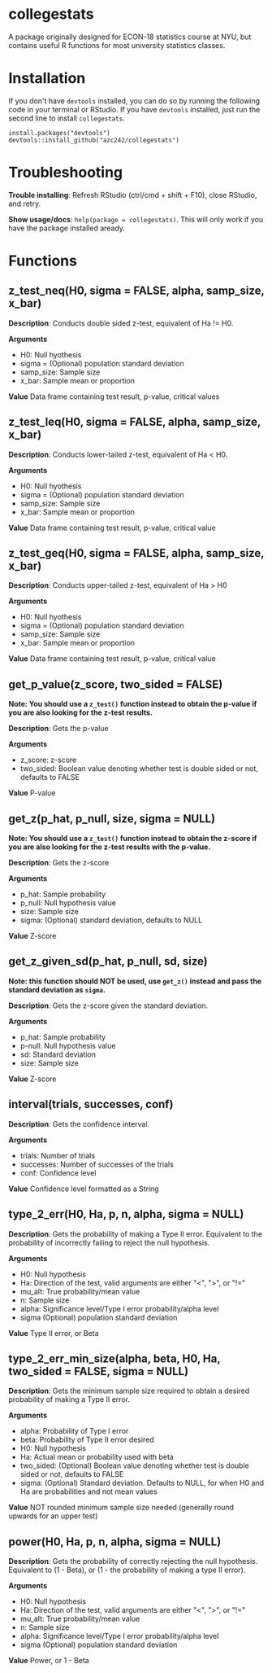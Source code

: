# collegestats
A package originally designed for ECON-18 statistics course at NYU, but contains useful R functions for most university statistics classes.

# Installation
If you don't have `devtools` installed, you can do so by running the following code in your terminal or RStudio.
If you have ``devtools`` installed, just run the second line to install `collegestats`.
```
install.packages("devtools")
devtools::install_github("azc242/collegestats")
```
# Troubleshooting
**Trouble installing**: Refresh RStudio (ctrl/cmd + shift + F10), close RStudio, and retry.

**Show usage/docs**: `help(package = collegestats)`. This will only work if you have the package installed aready.

# Functions
## z_test_neq(H0, sigma = FALSE, alpha, samp_size, x_bar)
**Description**: Conducts double sided z-test, equivalent of Ha != H0.

**Arguments** 
- H0: Null hyothesis
- sigma = (Optional) population standard deviation
- samp_size: Sample size
- x_bar: Sample mean or proportion

**Value**
Data frame containing test result, p-value, critical values

## z_test_leq(H0, sigma = FALSE, alpha, samp_size, x_bar)
**Description**: Conducts lower-tailed z-test, equivalent of Ha < H0.

**Arguments** 
- H0: Null hyothesis
- sigma = (Optional) population standard deviation
- samp_size: Sample size
- x_bar: Sample mean or proportion

**Value**
Data frame containing test result, p-value, critical value

## z_test_geq(H0, sigma = FALSE, alpha, samp_size, x_bar)
**Description**: Conducts upper-tailed z-test, equivalent of Ha > H0

**Arguments** 
- H0: Null hyothesis
- sigma = (Optional) population standard deviation
- samp_size: Sample size
- x_bar: Sample mean or proportion

**Value**
Data frame containing test result, p-value, critical value

## get_p_value(z_score, two_sided = FALSE)
**Note: You should use a ``z_test()`` function instead to obtain the p-value if you are also looking for the z-test results.**

**Description**: Gets the p-value

**Arguments** 
- z_score: z-score
- two_sided: Boolean value denoting whether test is double sided or not, defaults to FALSE

**Value**
P-value

## get_z(p_hat, p_null, size, sigma = NULL)
**Note: You should use a ``z_test()`` function instead to obtain the z-score if you are also looking for the z-test results with the p-value.**

**Description**: Gets the z-score

**Arguments** 
- p_hat: Sample probability
- p_null: Null hypothesis value
- size: Sample size
- sigma: (Optional) standard deviation, defaults to NULL

**Value**
Z-score

## get_z_given_sd(p_hat, p_null, sd, size)
**Note: this function should NOT be used, use ``get_z()`` instead and pass the standard deviation as ``sigma``.**

**Description**: Gets the z-score given the standard deviation.

**Arguments** 
- p_hat: Sample probability
- p-null: Null hypothesis value
- sd: Standard deviation
- size: Sample size

**Value**
Z-score

## interval(trials, successes, conf)
**Description**: Gets the confidence interval.

**Arguments** 
- trials: Number of trials
- successes: Number of successes of the trials
- conf: Confidence level

**Value**
Confidence level formatted as a String

## type_2_err(H0, Ha, p, n, alpha, sigma = NULL)
**Description**: Gets the probability of making a Type II error. Equivalent to the probability of incorrectly failing to reject the null hypothesis. 

**Arguments** 
- H0: Null hypothesis
- Ha: Direction of the test, valid arguments are either "<", ">", or "!="
- mu_alt: True probability/mean value
- n: Sample size
- alpha: Significance level/Type I error probability/alpha level
- sigma (Optional) population standard deviation

**Value**
Type II error, or Beta
## type_2_err_min_size(alpha, beta, H0, Ha, two_sided = FALSE, sigma = NULL)
**Description**: Gets the minimum sample size required to obtain a desired probability of making a Type II error. 

**Arguments** 
- alpha: Probability of Type I error
- beta: Probability of Type II error desired
- H0: Null hypothesis
- Ha: Actual mean or probability used with beta
- two_sided: (Optional) Boolean value denoting whether test is double sided or not, defaults to FALSE
- sigma: (Optional) Standard deviation. Defaults to NULL, for when H0 and Ha are probabilities and not mean values

**Value**
NOT rounded minimum sample size needed (generally round upwards for an upper test)

## power(H0, Ha, p, n, alpha, sigma = NULL)
**Description**: Gets the probability of correctly rejecting the null hypothesis. Equivalent to (1 - Beta), or (1 - the probability of making a type II error).

**Arguments** 
- H0: Null hypothesis
- Ha: Direction of the test, valid arguments are either "<", ">", or "!="
- mu_alt: True probability/mean value
- n: Sample size
- alpha: Significance level/Type I error probability/alpha level
- sigma (Optional) population standard deviation

**Value**
Power, or 1 - Beta
